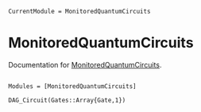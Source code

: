 ```@meta
CurrentModule = MonitoredQuantumCircuits
```

# MonitoredQuantumCircuits

Documentation for [MonitoredQuantumCircuits](https://github.com/J-C-Q/MonitoredQuantumCircuits.jl).

```@index

```

```@autodocs
Modules = [MonitoredQuantumCircuits]
```

```@docs
DAG_Circuit(Gates::Array{Gate,1})
```
